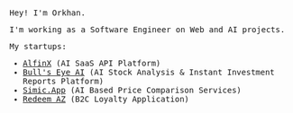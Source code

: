 <samp>
Hey! I'm Orkhan.

I'm working as a Software Engineer on Web and AI projects.

My startups: 
 - [AlfinX](https://www.alfinx.com) (AI SaaS API Platform)
 - [Bull's Eye AI](https://www.thebullsai.com/) (AI Stock Analysis & Instant Investment Reports Platform)
 - [Simic.App]() (AI Based Price Comparison Services)
 - [Redeem AZ]() (B2C Loyalty Application)
</samp>
